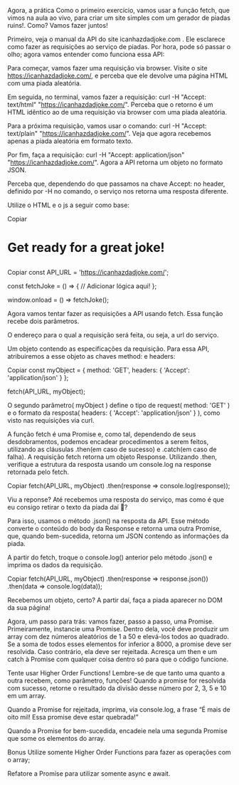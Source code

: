 Agora, a prática
Como o primeiro exercício, vamos usar a função fetch, que vimos na aula ao vivo, para criar um site simples com um gerador de piadas ruins!. Como? Vamos fazer juntos!

Primeiro, veja o manual da API do site icanhazdadjoke.com . Ele esclarece como fazer as requisições ao serviço de piadas. Por hora, pode só passar o olho; agora vamos entender como funciona essa API:

Para começar, vamos fazer uma requisição via browser. Visite o site https://icanhazdadjoke.com/, e perceba que ele devolve uma página HTML com uma piada aleatória.

Em seguida, no terminal, vamos fazer a requisição: curl -H "Accept: text/html" "https://icanhazdadjoke.com/". Perceba que o retorno é um HTML idêntico ao de uma requisição via browser com uma piada aleatória.

Para a próxima requisição, vamos usar o comando: curl -H "Accept: text/plain" "https://icanhazdadjoke.com/". Veja que agora recebemos apenas a piada aleatória em formato texto.

Por fim, faça a requisição: curl -H "Accept: application/json" "https://icanhazdadjoke.com/". Agora a API retorna um objeto no formato JSON.

Perceba que, dependendo do que passamos na chave Accept: no header, definido por -H no comando, o serviço nos retorna uma resposta diferente.

Utilize o HTML e o js a seguir como base:

Copiar
<!DOCTYPE html>
<html>
  <head>
    <title>Best jokes ever</title>
  <script src="apiScript.js" ></script>
  </head>
  <body>
    <h1>Get ready for a great joke!</h1>
    <h2 id="jokeContainer"></h2>
  </body>
</html>
        
Copiar
const API_URL = 'https://icanhazdadjoke.com/';

const fetchJoke = () => {
  // Adicionar lógica aqui!
};

window.onload = () => fetchJoke();
        
Agora vamos tentar fazer as requisições a API usando fetch. Essa função recebe dois parâmetros.

O endereço para o qual a requisição será feita, ou seja, a url do serviço.

Um objeto contendo as especificações da requisição. Para essa API, atribuiremos a esse objeto as chaves method: e headers:

Copiar
const myObject = {
  method: 'GET',
  headers: { 'Accept': 'application/json' }
};

fetch(API_URL, myObject);
        
O segundo parâmetro( myObject ) define o tipo de request( method: 'GET' ) e o formato da resposta( headers: { 'Accept': 'application/json' } ), como visto nas requisições via curl.

A função fetch é uma Promise e, como tal, dependendo de seus desdobramentos, podemos encadear procedimentos a serem feitos, utilizando as cláusulas .then(em caso de sucesso) e .catch(em caso de falha). A requisição fetch retorna um objeto Response. Utilizando .then, verifique a estrutura da resposta usando um console.log na response retornada pelo fetch.

Copiar
fetch(API_URL, myObject)
  .then(response => console.log(response));
        
Viu a reponse? Até recebemos uma resposta do serviço, mas como é que eu consigo retirar o texto da piada daí 🤔?

Para isso, usamos o método .json() na resposta da API. Esse método converte o conteúdo do body da Response e retorna uma outra Promise, que, quando bem-sucedida, retorna um JSON contendo as informações da piada.

A partir do fetch, troque o console.log() anterior pelo método .json() e imprima os dados da requisição.

Copiar
fetch(API_URL, myObject)
  .then(response => response.json())
  .then(data => console.log(data));
        
Recebemos um objeto, certo? A partir daí, faça a piada aparecer no DOM da sua página!

Agora, um passo para trás: vamos fazer, passo a passo, uma Promise. Primeiramente, instancie uma Promise. Dentro dela, você deve produzir um array com dez números aleatórios de 1 a 50 e elevá-los todos ao quadrado. Se a soma de todos esses elementos for inferior a 8000, a promise deve ser resolvida. Caso contrário, ela deve ser rejeitada. Acresça um then e um catch à Promise com qualquer coisa dentro só para que o código funcione.

Tente usar Higher Order Functions! Lembre-se de que tanto uma quanto a outra recebem, como parâmetro, funções!
Quando a promise for resolvida com sucesso, retorne o resultado da divisão desse número por 2, 3, 5 e 10 em um array.

Quando a Promise for rejeitada, imprima, via console.log, a frase “É mais de oito mil! Essa promise deve estar quebrada!”

Quando a Promise for bem-sucedida, encadeie nela uma segunda Promise que some os elementos do array.

Bonus
Utilize somente Higher Order Functions para fazer as operações com o array;

Refatore a Promise para utilizar somente async e await.

